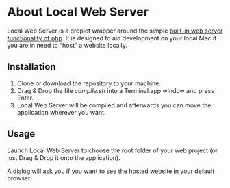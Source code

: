 # About Local Web Server

Local Web Server is a droplet wrapper around the simple [built-in web server functionality of php](https://www.php.net/manual/en/features.commandline.webserver.php). It is designed to aid development on your local Mac if you are in need to “host” a website locally.

## Installation

1. Clone or download the repository to your machine.
2. Drag & Drop the file *compile.sh* into a Terminal.app window and press Enter.
3. Local Web Server will be compiled and afterwards you can move the application wherever you want.

## Usage

Launch Local Web Server to choose the root folder of your web project (or just Drag & Drop it onto the application).

A dialog will ask you if you want to see the hosted website in your default browser.